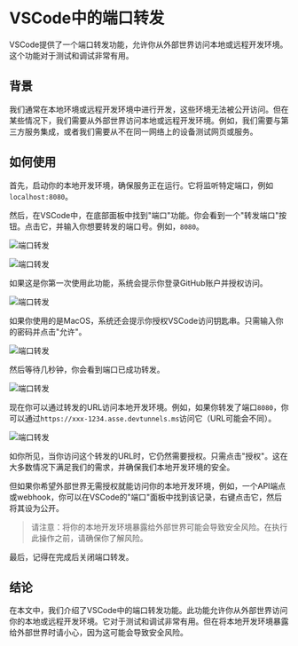 # VSCode中的端口转发

VSCode提供了一个端口转发功能，允许你从外部世界访问本地或远程开发环境。这个功能对于测试和调试非常有用。

## 背景

我们通常在本地环境或远程开发环境中进行开发，这些环境无法被公开访问。但在某些情况下，我们需要从外部世界访问本地或远程开发环境。例如，我们需要与第三方服务集成，或者我们需要从不在同一网络上的设备测试网页或服务。

## 如何使用

首先，启动你的本地开发环境，确保服务正在运行。它将监听特定端口，例如`localhost:8080`。

然后，在VSCode中，在底部面板中找到"端口"功能。你会看到一个"转发端口"按钮。点击它，并输入你想要转发的端口号。例如，`8080`。

![端口转发](/attachments/vscode/port-forwarding/01.panel.png)

![端口转发](/attachments/vscode/port-forwarding/02.input.png)

如果这是你第一次使用此功能，系统会提示你登录GitHub账户并授权访问。

![端口转发](/attachments/vscode/port-forwarding/03.sign-in.png)

如果你使用的是MacOS，系统还会提示你授权VSCode访问钥匙串。只需输入你的密码并点击"允许"。

![端口转发](/attachments/vscode/port-forwarding/04.keychain.png)

然后等待几秒钟，你会看到端口已成功转发。

![端口转发](/attachments/vscode/port-forwarding/05.success.png)

现在你可以通过转发的URL访问本地开发环境。例如，如果你转发了端口`8080`，你可以通过`https://xxx-1234.asse.devtunnels.ms`访问它（URL可能会不同）。

![端口转发](/attachments/vscode/port-forwarding/06.authorize.png)

如你所见，当你访问这个转发的URL时，它仍然需要授权。只需点击"授权"。这在大多数情况下满足我们的需求，并确保我们本地开发环境的安全。

但如果你希望外部世界无需授权就能访问你的本地开发环境，例如，一个API端点或webhook，你可以在VSCode的"端口"面板中找到该记录，右键点击它，然后将其设为公开。

> 请注意：将你的本地开发环境暴露给外部世界可能会导致安全风险。在执行此操作之前，请确保你了解风险。

最后，记得在完成后关闭端口转发。

## 结论

在本文中，我们介绍了VSCode中的端口转发功能。此功能允许你从外部世界访问你的本地或远程开发环境。它对于测试和调试非常有用。但在将本地开发环境暴露给外部世界时请小心，因为这可能会导致安全风险。